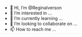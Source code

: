 - 👋 Hi, I’m @ReginaIverson
- 👀 I’m interested in ...
- 🌱 I’m currently learning ...
- 💞️ I’m looking to collaborate on ...
- 📫 How to reach me ...

<!---
ReginaIverson/ReginaIverson is a ✨ special ✨ repository because its `README.md` (this file) appears on your GitHub profile.
You can click the Preview link to take a look at your changes.
--->
